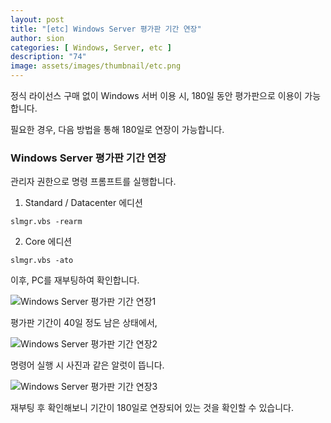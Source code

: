 ```yaml
---
layout: post
title: "[etc] Windows Server 평가판 기간 연장"
author: sion
categories: [ Windows, Server, etc ]
description: "74"
image: assets/images/thumbnail/etc.png
---
```


정식 라이선스 구매 없이 Windows 서버 이용 시, 180일 동안 평가판으로 이용이 가능합니다.  

필요한 경우, 다음 방법을 통해 180일로 연장이 가능합니다.  

### Windows Server 평가판 기간 연장

관리자 권한으로 명령 프롬프트를 실행합니다.  

1. Standard / Datacenter 에디션
```
slmgr.vbs -rearm
```

2. Core 에디션
```
slmgr.vbs -ato
```

이후, PC를 재부팅하여 확인합니다.  


<img src="{{site.baseurl}}/assets/images/74/1.png" title="Windows Server 평가판 기간 연장1">

평가판 기간이 40일 정도 남은 상태에서,  

<img src="{{site.baseurl}}/assets/images/74/2.png" title="Windows Server 평가판 기간 연장2">

명령어 실행 시 사진과 같은 알럿이 뜹니다.  

<img src="{{site.baseurl}}/assets/images/74/3.png" title="Windows Server 평가판 기간 연장3">

재부팅 후 확인해보니 기간이 180일로 연장되어 있는 것을 확인할 수 있습니다.  



